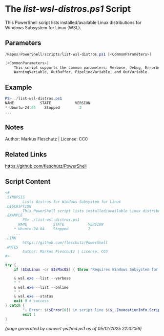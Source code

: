 The *list-wsl-distros.ps1* Script
===========================

This PowerShell script lists installed/available Linux distributions for Windows Subsystem for Linux (WSL).

Parameters
----------
```powershell
/Repos/PowerShell/scripts/list-wsl-distros.ps1 [<CommonParameters>]

[<CommonParameters>]
    This script supports the common parameters: Verbose, Debug, ErrorAction, ErrorVariable, WarningAction, 
    WarningVariable, OutBuffer, PipelineVariable, and OutVariable.
```

Example
-------
```powershell
PS> ./list-wsl-distros.ps1
NAME            STATE           VERSION
* Ubuntu-24.04    Stopped         2
...

```

Notes
-----
Author: Markus Fleschutz | License: CC0

Related Links
-------------
https://github.com/fleschutz/PowerShell

Script Content
--------------
```powershell
<#
.SYNOPSIS
        Lists distros for Windows Subsystem for Linux
.DESCRIPTION
        This PowerShell script lists installed/available Linux distributions for Windows Subsystem for Linux (WSL).
.EXAMPLE
        PS> ./list-wsl-distros.ps1
	  NAME            STATE           VERSION
	* Ubuntu-24.04    Stopped         2
	...
.LINK
        https://github.com/fleschutz/PowerShell
.NOTES
        Author: Markus Fleschutz | License: CC0
#>

try {
	if ($IsLinux -or $IsMacOS) { throw "Requires Windows Subsystem for Linux (WSL)" }

	& wsl.exe --list --verbose
	" "
	& wsl.exe --list --online
	" "
	& wsl.exe --status
	exit 0 # success
} catch {
        "⚠️ Error: $($Error[0]) in script line $($_.InvocationInfo.ScriptLineNumber)."
        exit 1
}
```

*(page generated by convert-ps2md.ps1 as of 05/12/2025 22:02:56)*
